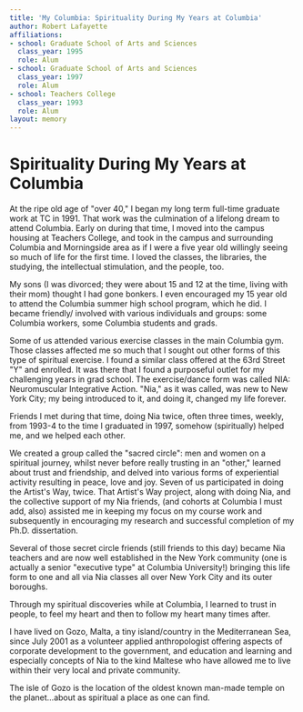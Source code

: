 ```yaml
---
title: 'My Columbia: Spirituality During My Years at Columbia'
author: Robert Lafayette
affiliations:
- school: Graduate School of Arts and Sciences
  class_year: 1995
  role: Alum
- school: Graduate School of Arts and Sciences
  class_year: 1997
  role: Alum
- school: Teachers College
  class_year: 1993
  role: Alum
layout: memory
---
```


# Spirituality During My Years at Columbia

At the ripe old age of "over 40," I began my long term full-time graduate work at TC in 1991. That work was the culmination of a lifelong dream to attend Columbia.  Early on during that time, I moved into the campus housing at Teachers College, and took in the campus and surrounding Columbia and Morningside area as if I were a five year old willingly seeing so much of life for the first time.  I loved the classes, the libraries, the studying, the intellectual stimulation, and the people, too.

My sons (I was divorced; they were about 15 and 12 at the time, living with their mom) thought I had gone bonkers.  I even encouraged my 15 year old to attend the Columbia summer high school program, which he did.  I became friendly/ involved with various individuals and groups: some Columbia workers, some Columbia students and grads.

Some of us attended various exercise classes in the main Columbia gym.  Those classes affected me so much that I sought out other forms of this type of spiritual exercise.  I found a similar class offered at the 63rd Street "Y" and enrolled.  It was there that I found a purposeful outlet  for my challenging years in grad school.  The exercise/dance form was called NIA: Neuromuscular Integrative Action. "Nia," as it was called, was new to New York City; my being introduced to it, and doing it, changed my life forever.

Friends I met during that time, doing Nia twice, often three times, weekly, from 1993-4 to the time I graduated in 1997, somehow (spiritually) helped me, and we helped each other.

We created a group called the "sacred circle": men and women on a spiritual journey, whilst never before really trusting in an "other," learned about trust and friendship, and delved into various forms of experiential activity resulting in peace, love and joy.  Seven of us participated in doing the Artist's Way, twice.  That Artist's Way project, along with doing Nia, and the collective support of my Nia  friends, (and cohorts at Columbia I must add, also) assisted me in keeping my focus on my course work and subsequently in encouraging my research and successful completion of my Ph.D. dissertation.

Several of those secret circle friends (still friends to this day) became Nia teachers and are now well established in the New York community (one is actually a senior "executive type" at Columbia University!) bringing this life form to one and all via Nia classes all over  New York City and its outer boroughs.

Through my spiritual discoveries while at Columbia, I learned to trust in people, to feel my heart and then to follow my heart many times after.

I have lived on Gozo, Malta, a tiny island/country in the Mediterranean Sea, since July 2001 as a volunteer applied anthropologist offering aspects of corporate development to the government, and education and learning and especially concepts of Nia to the kind Maltese who have allowed me to live within their very local and private community.

The isle of Gozo is the location of the oldest known man-made temple on the planet...about as spiritual a place as one can find.

